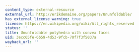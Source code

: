 ```yaml
---
content_type: external-resource
external_url: http://erikdemaine.org/papers/Ununfoldable/
has_external_license_warning: true
license: https://en.wikipedia.org/wiki/All_rights_reserved
status: ''
title: Ununfoldable polyhedra with convex faces
uid: 3ecc65fe-6b59-4d53-9fcb-70f7f3f5037a
wayback_url: ''
---
```

